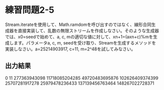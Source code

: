 # 練習問題2-5

Stream.iterateを使用して、Math.ramdomを呼び出すのではなく、線形合同生成器を直接実装して、乱数の無限ストリームを作成しなさい。そのような生成器では、x0=seedで始めて、a, c, mの適切な値に対して、xn+1=(axn+c)%mを生成します。パラメータa, c, m, seedを受け取り、Stream<Long>を生成するメソッドを実装しなさい。a=25214903917, c=11, m=2^48を試してみなさい。

## 出力結果
0
11
277363943098
11718085204285
49720483695876
102626409374399
25707281917278
25979478236433
137139456763464
148267022728371
